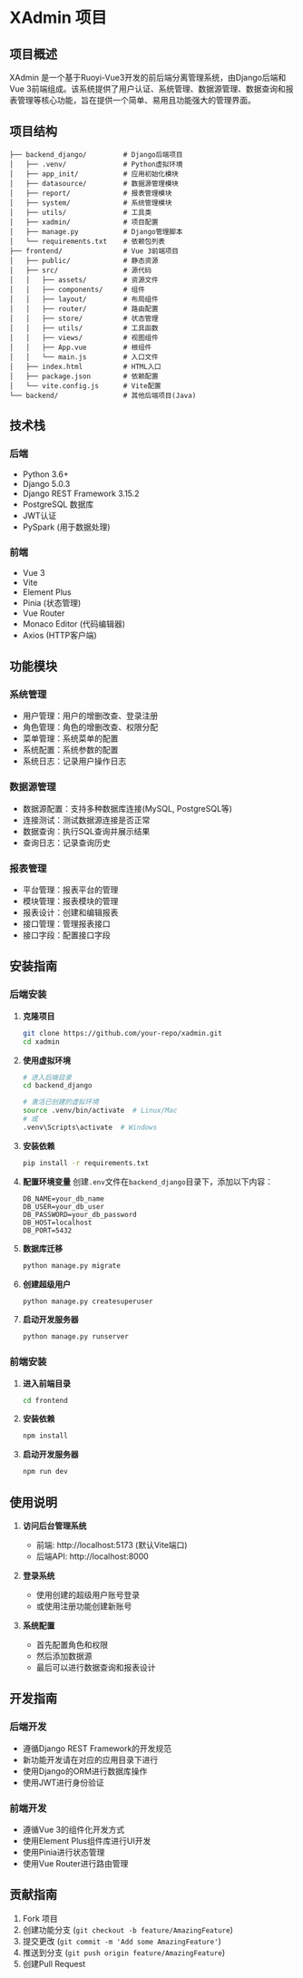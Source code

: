 # XAdmin 项目

## 项目概述
XAdmin 是一个基于Ruoyi-Vue3开发的前后端分离管理系统，由Django后端和Vue 3前端组成。该系统提供了用户认证、系统管理、数据源管理、数据查询和报表管理等核心功能，旨在提供一个简单、易用且功能强大的管理界面。

## 项目结构

```
├── backend_django/         # Django后端项目
│   ├── .venv/              # Python虚拟环境
│   ├── app_init/           # 应用初始化模块
│   ├── datasource/         # 数据源管理模块
│   ├── report/             # 报表管理模块
│   ├── system/             # 系统管理模块
│   ├── utils/              # 工具类
│   ├── xadmin/             # 项目配置
│   ├── manage.py           # Django管理脚本
│   └── requirements.txt    # 依赖包列表
├── frontend/               # Vue 3前端项目
│   ├── public/             # 静态资源
│   ├── src/                # 源代码
│   │   ├── assets/         # 资源文件
│   │   ├── components/     # 组件
│   │   ├── layout/         # 布局组件
│   │   ├── router/         # 路由配置
│   │   ├── store/          # 状态管理
│   │   ├── utils/          # 工具函数
│   │   ├── views/          # 视图组件
│   │   ├── App.vue         # 根组件
│   │   └── main.js         # 入口文件
│   ├── index.html          # HTML入口
│   ├── package.json        # 依赖配置
│   └── vite.config.js      # Vite配置
└── backend/                # 其他后端项目(Java)
```

## 技术栈

### 后端
- Python 3.6+
- Django 5.0.3
- Django REST Framework 3.15.2
- PostgreSQL 数据库
- JWT认证
- PySpark (用于数据处理)

### 前端
- Vue 3
- Vite
- Element Plus
- Pinia (状态管理)
- Vue Router
- Monaco Editor (代码编辑器)
- Axios (HTTP客户端)

## 功能模块

### 系统管理
- 用户管理：用户的增删改查、登录注册
- 角色管理：角色的增删改查、权限分配
- 菜单管理：系统菜单的配置
- 系统配置：系统参数的配置
- 系统日志：记录用户操作日志

### 数据源管理
- 数据源配置：支持多种数据库连接(MySQL, PostgreSQL等)
- 连接测试：测试数据源连接是否正常
- 数据查询：执行SQL查询并展示结果
- 查询日志：记录查询历史

### 报表管理
- 平台管理：报表平台的管理
- 模块管理：报表模块的管理
- 报表设计：创建和编辑报表
- 接口管理：管理报表接口
- 接口字段：配置接口字段

## 安装指南

### 后端安装

1. **克隆项目**
   ```bash
   git clone https://github.com/your-repo/xadmin.git
   cd xadmin
   ```

2. **使用虚拟环境**
   ```bash
   # 进入后端目录
   cd backend_django
   
   # 激活已创建的虚拟环境
   source .venv/bin/activate  # Linux/Mac
   # 或
   .venv\Scripts\activate  # Windows
   ```

3. **安装依赖**
   ```bash
   pip install -r requirements.txt
   ```

4. **配置环境变量**
   创建`.env`文件在`backend_django`目录下，添加以下内容：
   ```
   DB_NAME=your_db_name
   DB_USER=your_db_user
   DB_PASSWORD=your_db_password
   DB_HOST=localhost
   DB_PORT=5432
   ```

5. **数据库迁移**
   ```bash
   python manage.py migrate
   ```

6. **创建超级用户**
   ```bash
   python manage.py createsuperuser
   ```

7. **启动开发服务器**
   ```bash
   python manage.py runserver
   ```

### 前端安装

1. **进入前端目录**
   ```bash
   cd frontend
   ```

2. **安装依赖**
   ```bash
   npm install
   ```

3. **启动开发服务器**
   ```bash
   npm run dev
   ```

## 使用说明

1. **访问后台管理系统**
   - 前端: http://localhost:5173 (默认Vite端口)
   - 后端API: http://localhost:8000

2. **登录系统**
   - 使用创建的超级用户账号登录
   - 或使用注册功能创建新账号

3. **系统配置**
   - 首先配置角色和权限
   - 然后添加数据源
   - 最后可以进行数据查询和报表设计

## 开发指南

### 后端开发
- 遵循Django REST Framework的开发规范
- 新功能开发请在对应的应用目录下进行
- 使用Django的ORM进行数据库操作
- 使用JWT进行身份验证

### 前端开发
- 遵循Vue 3的组件化开发方式
- 使用Element Plus组件库进行UI开发
- 使用Pinia进行状态管理
- 使用Vue Router进行路由管理

## 贡献指南

1. Fork 项目
2. 创建功能分支 (`git checkout -b feature/AmazingFeature`)
3. 提交更改 (`git commit -m 'Add some AmazingFeature'`)
4. 推送到分支 (`git push origin feature/AmazingFeature`)
5. 创建Pull Request